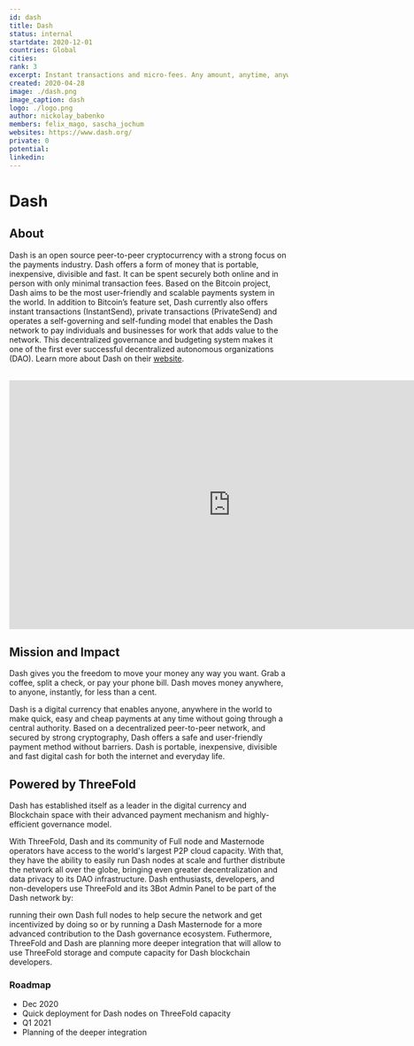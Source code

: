 ```yaml
---
id: dash
title: Dash
status: internal
startdate: 2020-12-01
countries: Global
cities: 
rank: 3
excerpt: Instant transactions and micro-fees. Any amount, anytime, anywhere. 
created: 2020-04-28
image: ./dash.png
image_caption: dash
logo: ./logo.png
author: nickolay_babenko
members: felix_mago, sascha_jochum
websites: https://www.dash.org/
private: 0
potential:
linkedin:
---
```


# Dash

## About

Dash is an open source peer-to-peer cryptocurrency with a strong focus on the payments industry. Dash offers a form of money that is portable, inexpensive, divisible and fast. It can be spent securely both online and in person with only minimal transaction fees. Based on the Bitcoin project, Dash aims to be the most user-friendly and scalable payments system in the world. 
In addition to Bitcoin’s feature set, Dash currently also offers instant transactions (InstantSend), private transactions (PrivateSend) and operates a self-governing and self-funding model that enables the Dash network to pay individuals and businesses for work that adds value to the network. This decentralized governance and budgeting system makes it one of the first ever successful decentralized autonomous organizations (DAO).
Learn more about Dash on their [website](https://www.dash.org).

<BR>

<iframe src="https://player.vimeo.com/video/" width="800" height="450" frameborder="0" allow="autoplay; fullscreen" allowfullscreen></iframe>

<BR>



## Mission and Impact

Dash gives you the freedom to move your money any way you want. Grab a coffee, split a check, or pay your phone bill. Dash moves money anywhere, to anyone, instantly, for less than a cent.

Dash is a digital currency that enables anyone, anywhere in the world to make quick, easy and cheap payments at any time without going through a central authority. Based on a decentralized peer-to-peer network, and secured by strong cryptography, Dash offers a safe and user-friendly payment method without barriers. Dash is portable, inexpensive, divisible and fast digital cash for both the internet and everyday life.

## Powered by ThreeFold

Dash  has established itself as a leader in the digital currency and Blockchain space with their advanced payment mechanism and highly-efficient governance model.

With ThreeFold, Dash and its community of Full node and Masternode operators have access to the world's largest P2P cloud capacity.
With that, they have the ability to easily run Dash nodes at scale and further distribute the network all over the globe, bringing even greater decentralization and data privacy to its DAO infrastructure.
Dash enthusiasts, developers, and non-developers use ThreeFold and its 3Bot Admin Panel to be part of the Dash network by:

running their own Dash full nodes to help secure the network and get incentivized by doing so
or by running a Dash Masternode for a more advanced contribution to the Dash governance ecosystem. 
Futhermore, ThreeFold and Dash are planning more deeper integration that will allow to use ThreeFold storage and compute capacity for Dash blockchain developers.


### Roadmap

- Dec 2020
 - Quick deployment for Dash nodes on ThreeFold capacity
- Q1 2021 
 - Planning of the deeper integration


